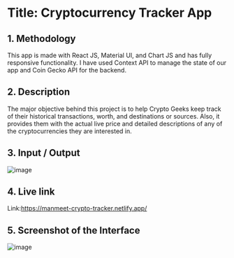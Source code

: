 
# **Title: Cryptocurrency Tracker App**


## **1. Methodology**
This app is made with React JS, Material UI, and Chart JS and has fully responsive functionality. I have used Context API to manage the state of our app and Coin Gecko API for the backend.


## **2. Description**
The major objective behind this project is to help Crypto Geeks keep track of their historical transactions, worth, and destinations or sources. Also, it provides them with the actual live price and detailed descriptions of any of the cryptocurrencies they are interested in.


## **3. Input / Output**
![image](https://user-images.githubusercontent.com/56166082/208242789-5164b238-3160-4d62-a32f-6c2d3d4feb30.png)



## **4. Live link**
Link:https://manmeet-crypto-tracker.netlify.app/


## **5. Screenshot of the Interface**
![image](https://user-images.githubusercontent.com/56166082/208242831-d5e8c1c8-ed0b-4884-901e-b5ac550a0925.png)


